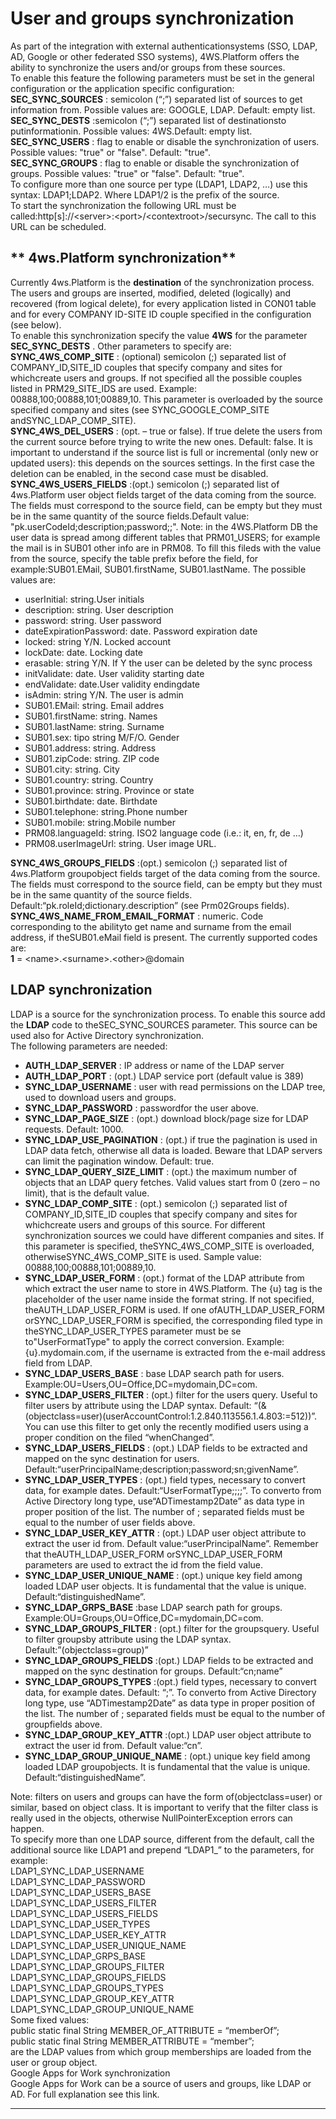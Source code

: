 # User and groups synchronization

As part of the integration with external authenticationsystems \(SSO, LDAP, AD, Google or other federated SSO systems\), 4WS.Platform offers the ability to synchronize the users and/or groups from these sources.  
To enable this feature the following parameters must be set in the general configuration or the application specific configuration:  
 **SEC\_SYNC\_SOURCES** : semicolon \(“;”\) separated list of sources to get information from. Possible values are: GOOGLE, LDAP. Default: empty list.  
 **SEC\_SYNC\_DESTS** :semicolon \(“;”\) separated list of destinationsto putinformationin. Possible values: 4WS.Default: empty list.  
 **SEC\_SYNC\_USERS** : flag to enable or disable the synchronization of users. Possible values: "true" or "false". Default: "true".  
 **SEC\_SYNC\_GROUPS** : flag to enable or disable the synchronization of groups. Possible values: "true" or "false". Default: "true".  
To configure more than one source per type \(LDAP1, LDAP2, …\) use this syntax: LDAP1;LDAP2. Where LDAP1/2 is the prefix of the source.  
To start the synchronization the following URL must be called:http\[s\]://&lt;server&gt;:&lt;port&gt;/&lt;contextroot&gt;/secursync. The call to this URL can be scheduled.

## ** 4ws.Platform synchronization**

  
Currently 4ws.Platform is the  **destination**  of the synchronization process. The users and groups are inserted, modified, deleted \(logically\) and recovered \(from logical delete\), for every application listed in CON01 table and for every COMPANY ID-SITE ID couple specified in the configuration \(see below\).  
To enable this synchronization specify the value **4WS** for the parameter **SEC\_SYNC\_DESTS** . Other parameters to specify are:  
 **SYNC\_4WS\_COMP\_SITE** : \(optional\) semicolon \(;\) separated list of COMPANY\_ID,SITE\_ID couples that specify company and sites for whichcreate users and groups. If not specified all the possible couples listed in PRM29\_SITE\_IDS are used. Example: 00888,100;00888,101;00889,10. This parameter is overloaded by the source specified company and sites \(see SYNC\_GOOGLE\_COMP\_SITE andSYNC\_LDAP\_COMP\_SITE\).  
 **SYNC\_4WS\_DEL\_USERS** : \(opt. – true or false\). If true delete the users from the current source before trying to write the new ones. Default: false. It is important to understand if the source list is full or incremental \(only new or updated users\): this depends on the sources settings. In the first case the deletion can be enabled, in the second case must be disabled.  
 **SYNC\_4WS\_USERS\_FIELDS** :\(opt.\) semicolon \(;\) separated list of 4ws.Platform user object fields target of the data coming from the source. The fields must correspond to the source field, can be empty but they must be in the same quantity of the source fields.Default value: "pk.userCodeId;description;password;;". Note: in the 4WS.Platform DB the user data is spread among different tables that PRM01\_USERS; for example the mail is in SUB01 other info are in PRM08. To fill this fileds with the value from the source, specify the table prefix before the field, for example:SUB01.EMail, SUB01.firstName, SUB01.lastName. The possible values are:

* userInitial: string.User initials
* description: string. User description
* password: string. User password
* dateExpirationPassword: date. Password expiration date
* locked: string Y/N. Locked account
* lockDate: date. Locking date
* erasable: string Y/N. If Y the user can be deleted by the sync process
* initValidate: date. User validity starting date
* endValidate: date.User validity endingdate
* isAdmin: string Y/N. The user is admin
* SUB01.EMail: string. Email addres
* SUB01.firstName: string. Names
* SUB01.lastName: string. Surname
* SUB01.sex: tipo string M/F/O. Gender
* SUB01.address: string. Address
* SUB01.zipCode: string. ZIP code
* SUB01.city: string. City
* SUB01.country: string. Country
* SUB01.province: string. Province or state
* SUB01.birthdate: date. Birthdate
* SUB01.telephone: string.Phone number
* SUB01.mobile: string.Mobile number
* PRM08.languageId: string. ISO2 language code \(i.e.: it, en, fr, de …\)
* PRM08.userImageUrl: string. User image URL.

**SYNC\_4WS\_GROUPS\_FIELDS** :\(opt.\) semicolon \(;\) separated list of 4ws.Platform groupobject fields target of the data coming from the source. The fields must correspond to the source field, can be empty but they must be in the same quantity of the source fields. Default:“pk.roleId;dictionary.description” \(see Prm02Groups fields\).  
**SYNC\_4WS\_NAME\_FROM\_EMAIL\_FORMAT** : numeric. Code corresponding to the abilityto get name and surname from the email address, if theSUB01.eMail field is present. The currently supported codes are:  
**1**  = &lt;name&gt;.&lt;surname&gt;.&lt;other&gt;@domain

## **LDAP synchronization**

  
LDAP is a source for the synchronization process. To enable this source add the **LDAP**  code to theSEC\_SYNC\_SOURCES parameter. This source can be used also for Active Directory synchronization.  
The following parameters are needed:

* **AUTH\_LDAP\_SERVER** : IP address or name of the LDAP server
* **AUTH\_LDAP\_PORT** : \(opt.\) LDAP service port \(default value is 389\)
* **SYNC\_LDAP\_USERNAME** : user with read permissions on the LDAP tree, used to download users and groups.
* **SYNC\_LDAP\_PASSWORD** : passwordfor the user above.
* **SYNC\_LDAP\_PAGE\_SIZE** : \(opt.\) download block/page size for LDAP requests. Default: 1000.
* **SYNC\_LDAP\_USE\_PAGINATION** : \(opt.\) if true the pagination is used in LDAP data fetch, otherwise all data is loaded. Beware that LDAP servers can limit the pagination window. Default: true.
* **SYNC\_LDAP\_QUERY\_SIZE\_LIMIT** : \(opt.\) the maximum number of objects that an LDAP query fetches. Valid values start from 0 \(zero – no limit\), that is the default value.
* **SYNC\_LDAP\_COMP\_SITE** : \(opt.\) semicolon \(;\) separated list of COMPANY\_ID,SITE\_ID couples that specify company and sites for whichcreate users and groups of this source. For different synchronization sources we could have different companies and sites. If this parameter is specified, theSYNC\_4WS\_COMP\_SITE is overloaded, otherwiseSYNC\_4WS\_COMP\_SITE is used. Sample value: 00888,100;00888,101;00889,10.
* **SYNC\_LDAP\_USER\_FORM** : \(opt.\) format of the LDAP attribute from which extract the user name to store in 4WS.Platform. The {u} tag is the placeholder of the user name inside the format string. If not specified, theAUTH\_LDAP\_USER\_FORM is used. If one ofAUTH\_LDAP\_USER\_FORM orSYNC\_LDAP\_USER\_FORM is specified, the corresponding filed type in theSYNC\_LDAP\_USER\_TYPES parameter must be se to"UserFormatType" to apply the correct conversion. Example: {u}.mydomain.com, if the username is extracted from the e-mail address field from LDAP.
* **SYNC\_LDAP\_USERS\_BASE** : base LDAP search path for users. Example:OU=Users,OU=Office,DC=mydomain,DC=com.
* **SYNC\_LDAP\_USERS\_FILTER** : \(opt.\) filter for the users query. Useful to filter users by attribute using the LDAP syntax. Default: “\(&\(objectclass=user\)\(userAccountControl:1.2.840.113556.1.4.803:=512\)\)”. You can use this filter to get only the recently modified users using a proper condition on the filed “whenChanged”.
* **SYNC\_LDAP\_USERS\_FIELDS** : \(opt.\) LDAP fields to be extracted and mapped on the sync destination for users. Default:“userPrincipalName;description;password;sn;givenName”.
* **SYNC\_LDAP\_USER\_TYPES** : \(opt.\) field types, necessary to convert data, for example dates. Default:“UserFormatType;;;;”. To converto from Active Directory long type, use“ADTimestamp2Date” as data type in proper position of the list. The number of ; separated fields must be equal to the number of user fields above.
* **SYNC\_LDAP\_USER\_KEY\_ATTR** : \(opt.\) LDAP user object attribute to extract the user id from. Default value:“userPrincipalName”. Remember that theAUTH\_LDAP\_USER\_FORM orSYNC\_LDAP\_USER\_FORM parameters are used to extract the id from the field value.
* **SYNC\_LDAP\_USER\_UNIQUE\_NAME** : \(opt.\) unique key field among loaded LDAP user objects. It is fundamental that the value is unique. Default:“distinguishedName”.
* **SYNC\_LDAP\_GRPS\_BASE** :base LDAP search path for groups. Example:OU=Groups,OU=Office,DC=mydomain,DC=com.
* **SYNC\_LDAP\_GROUPS\_FILTER** : \(opt.\) filter for the groupsquery. Useful to filter groupsby attribute using the LDAP syntax. Default:”\(objectclass=group\)”
* **SYNC\_LDAP\_GROUPS\_FIELDS** :\(opt.\) LDAP fields to be extracted and mapped on the sync destination for groups. Default:“cn;name”
* **SYNC\_LDAP\_GROUPS\_TYPES** :\(opt.\) field types, necessary to convert data, for example dates. Default: “;”. To converto from Active Directory long type, use “ADTimestamp2Date” as data type in proper position of the list. The number of ; separated fields must be equal to the number of groupfields above.
* **SYNC\_LDAP\_GROUP\_KEY\_ATTR** :\(opt.\) LDAP user object attribute to extract the user id from. Default value:“cn”.
* **SYNC\_LDAP\_GROUP\_UNIQUE\_NAME** : \(opt.\) unique key field among loaded LDAP groupobjects. It is fundamental that the value is unique. Default:“distinguishedName”.

Note: filters on users and groups can have the form of\(objectclass=user\) or similar, based on object class. It is important to verify that the filter class is really used in the objects, otherwise NullPointerException errors can happen.  
To specify more than one LDAP source, different from the default, call the additional source like LDAP1 and prepend “LDAP1\_” to the parameters, for example:  
LDAP1\_SYNC\_LDAP\_USERNAME  
LDAP1\_SYNC\_LDAP\_PASSWORD  
LDAP1\_SYNC\_LDAP\_USERS\_BASE  
LDAP1\_SYNC\_LDAP\_USERS\_FILTER  
LDAP1\_SYNC\_LDAP\_USERS\_FIELDS  
LDAP1\_SYNC\_LDAP\_USER\_TYPES  
LDAP1\_SYNC\_LDAP\_USER\_KEY\_ATTR  
LDAP1\_SYNC\_LDAP\_USER\_UNIQUE\_NAME  
LDAP1\_SYNC\_LDAP\_GRPS\_BASE  
LDAP1\_SYNC\_LDAP\_GROUPS\_FILTER  
LDAP1\_SYNC\_LDAP\_GROUPS\_FIELDS  
LDAP1\_SYNC\_LDAP\_GROUPS\_TYPES  
LDAP1\_SYNC\_LDAP\_GROUP\_KEY\_ATTR  
LDAP1\_SYNC\_LDAP\_GROUP\_UNIQUE\_NAME  
Some fixed values:  
public static final String MEMBER\_OF\_ATTRIBUTE = “memberOf”;  
public static final String MEMBER\_ATTRIBUTE = “member”;  
are the LDAP values from which group memberships are loaded from the user or group object.  
Google Apps for Work synchronization  
Google Apps for Work can be a source of users and groups, like LDAP or AD. For full explanation see this link.

---



